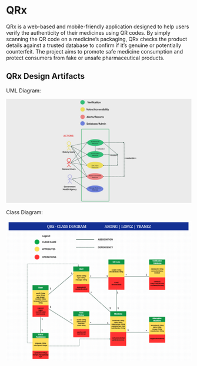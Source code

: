 # QRx

QRx is a web-based and mobile-friendly application designed to help users verify the authenticity of their medicines using QR codes. By simply scanning the QR code on a medicine’s packaging, QRx checks the product details against a trusted database to confirm if it’s genuine or potentially counterfeit. The project aims to promote safe medicine consumption and protect consumers from fake or unsafe pharmaceutical products.



## QRx Design Artifacts

UML Diagram:

<img src="images/qrx_uml.jpg" alt="QRx UML" width="600">

Class Diagram:

<img src="images/qrx_class_diagram.png" alt="QRx Class Diagram" width="600">

